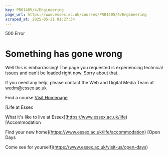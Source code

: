 ```yaml
---
key: PR01405/4/Engineering
page_url: https://www.essex.ac.uk/courses/PR01405/4/Engineering
scraped_at: 2025-05-21 01:27:34
---
```


500 Error

# Something has gone wrong

Well this is embarrassing! The page you requested is experiencing technical issues and can't be loaded right now. Sorry about that.

If you need any help, please contact the Web and Digital Media Team at [wedm@essex.ac.uk](mailto:wedm@essex.ac.uk)

Find a course
[Visit Homepage](https://www.essex.ac.uk/)

[Life at Essex

What it's like to live at Essex](https://www.essex.ac.uk/life)
[Accommodation

Find your new home](https://www.essex.ac.uk/life/accommodation)
[Open Days

Come see for yourself](https://www.essex.ac.uk/visit-us/open-days)